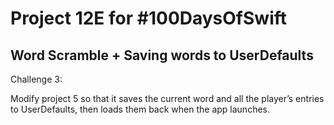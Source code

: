 # Project 12E for #100DaysOfSwift

## Word Scramble + Saving words to UserDefaults

Challenge 3:

Modify project 5 so that it saves the current word and all the player’s entries to UserDefaults, then loads them back when the app launches.
